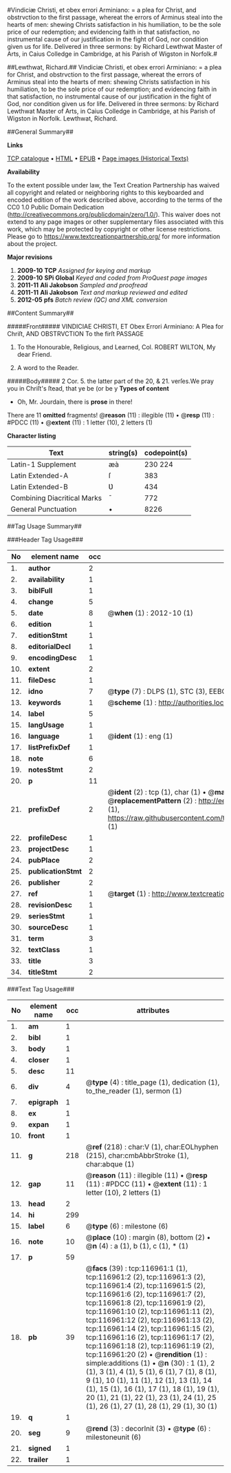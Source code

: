 #Vindiciæ Christi, et obex errori Arminiano: = a plea for Christ, and obstrvction to the first passage, whereat the errors of Arminus steal into the hearts of men: shewing Christs satisfaction in his humiliation, to be the sole price of our redemption; and evidencing faith in that satisfaction, no instrumental cause of our justification in the fight of God, nor condition given us for life. Delivered in three sermons: by Richard Lewthwat Master of Arts, in Caius Colledge in Cambridge, at his Parish of Wigston in Norfolk.#

##Lewthwat, Richard.##
Vindiciæ Christi, et obex errori Arminiano: = a plea for Christ, and obstrvction to the first passage, whereat the errors of Arminus steal into the hearts of men: shewing Christs satisfaction in his humiliation, to be the sole price of our redemption; and evidencing faith in that satisfaction, no instrumental cause of our justification in the fight of God, nor condition given us for life. Delivered in three sermons: by Richard Lewthwat Master of Arts, in Caius Colledge in Cambridge, at his Parish of Wigston in Norfolk.
Lewthwat, Richard.

##General Summary##

**Links**

[TCP catalogue](http://www.ota.ox.ac.uk/tcp/)  • 
[HTML](http://tei.it.ox.ac.uk/tcp/Texts-HTML/free/A88/A88089.html)  • 
[EPUB](http://tei.it.ox.ac.uk/tcp/Texts-EPUB/free/A88/A88089.epub) • 
[Page images (Historical Texts)](https://historicaltexts.jisc.ac.uk/eebo-99864729e)

**Availability**

To the extent possible under law, the Text Creation Partnership has waived all copyright and related or neighboring rights to this keyboarded and encoded edition of the work described above, according to the terms of the CC0 1.0 Public Domain Dedication (http://creativecommons.org/publicdomain/zero/1.0/). This waiver does not extend to any page images or other supplementary files associated with this work, which may be protected by copyright or other license restrictions. Please go to https://www.textcreationpartnership.org/ for more information about the project.

**Major revisions**

1. __2009-10__ __TCP__ *Assigned for keying and markup*
1. __2009-10__ __SPi Global__ *Keyed and coded from ProQuest page images*
1. __2011-11__ __Ali Jakobson__ *Sampled and proofread*
1. __2011-11__ __Ali Jakobson__ *Text and markup reviewed and edited*
1. __2012-05__ __pfs__ *Batch review (QC) and XML conversion*

##Content Summary##

#####Front#####
VINDICIAE CHRISTI, ET Obex Errori Arminiano: A Plea for Chriſt, AND OBSTRVCTION To the firſt PASSAGE
1. To the Honourable, Religious, and Learned, Col. ROBERT WILTON, My dear Friend.

1. A word to the Reader.

#####Body#####
2 Cor. 5. the latter part of the 20, & 21. verſes.We pray you in Chriſt's ſtead, that ye be (or be y
**Types of content**

  * Oh, Mr. Jourdain, there is **prose** in there!

There are 11 **omitted** fragments! 
 @__reason__ (11) : illegible (11)  •  @__resp__ (11) : #PDCC (11)  •  @__extent__ (11) : 1 letter (10), 2 letters (1)

**Character listing**


|Text|string(s)|codepoint(s)|
|---|---|---|
|Latin-1 Supplement|æà|230 224|
|Latin Extended-A|ſ|383|
|Latin Extended-B|Ʋ|434|
|Combining             Diacritical Marks|̄|772|
|General Punctuation|•|8226|

##Tag Usage Summary##

###Header Tag Usage###

|No|element name|occ|attributes|
|---|---|---|---|
|1.|__author__|2||
|2.|__availability__|1||
|3.|__biblFull__|1||
|4.|__change__|5||
|5.|__date__|8| @__when__ (1) : 2012-10 (1)|
|6.|__edition__|1||
|7.|__editionStmt__|1||
|8.|__editorialDecl__|1||
|9.|__encodingDesc__|1||
|10.|__extent__|2||
|11.|__fileDesc__|1||
|12.|__idno__|7| @__type__ (7) : DLPS (1), STC (3), EEBO-CITATION (1), PROQUEST (1), VID (1)|
|13.|__keywords__|1| @__scheme__ (1) : http://authorities.loc.gov/ (1)|
|14.|__label__|5||
|15.|__langUsage__|1||
|16.|__language__|1| @__ident__ (1) : eng (1)|
|17.|__listPrefixDef__|1||
|18.|__note__|6||
|19.|__notesStmt__|2||
|20.|__p__|11||
|21.|__prefixDef__|2| @__ident__ (2) : tcp (1), char (1)  •  @__matchPattern__ (2) : ([0-9\-]+):([0-9IVX]+) (1), (.+) (1)  •  @__replacementPattern__ (2) : http://eebo.chadwyck.com/downloadtiff?vid=$1&page=$2 (1), https://raw.githubusercontent.com/textcreationpartnership/Texts/master/tcpchars.xml#$1 (1)|
|22.|__profileDesc__|1||
|23.|__projectDesc__|1||
|24.|__pubPlace__|2||
|25.|__publicationStmt__|2||
|26.|__publisher__|2||
|27.|__ref__|1| @__target__ (1) : http://www.textcreationpartnership.org/docs/. (1)|
|28.|__revisionDesc__|1||
|29.|__seriesStmt__|1||
|30.|__sourceDesc__|1||
|31.|__term__|3||
|32.|__textClass__|1||
|33.|__title__|3||
|34.|__titleStmt__|2||


###Text Tag Usage###

|No|element name|occ|attributes|
|---|---|---|---|
|1.|__am__|1||
|2.|__bibl__|1||
|3.|__body__|1||
|4.|__closer__|1||
|5.|__desc__|11||
|6.|__div__|4| @__type__ (4) : title_page (1), dedication (1), to_the_reader (1), sermon (1)|
|7.|__epigraph__|1||
|8.|__ex__|1||
|9.|__expan__|1||
|10.|__front__|1||
|11.|__g__|218| @__ref__ (218) : char:V (1), char:EOLhyphen (215), char:cmbAbbrStroke (1), char:abque (1)|
|12.|__gap__|11| @__reason__ (11) : illegible (11)  •  @__resp__ (11) : #PDCC (11)  •  @__extent__ (11) : 1 letter (10), 2 letters (1)|
|13.|__head__|2||
|14.|__hi__|299||
|15.|__label__|6| @__type__ (6) : milestone (6)|
|16.|__note__|10| @__place__ (10) : margin (8), bottom (2)  •  @__n__ (4) : a (1), b (1), c (1), * (1)|
|17.|__p__|59||
|18.|__pb__|39| @__facs__ (39) : tcp:116961:1 (1), tcp:116961:2 (2), tcp:116961:3 (2), tcp:116961:4 (2), tcp:116961:5 (2), tcp:116961:6 (2), tcp:116961:7 (2), tcp:116961:8 (2), tcp:116961:9 (2), tcp:116961:10 (2), tcp:116961:11 (2), tcp:116961:12 (2), tcp:116961:13 (2), tcp:116961:14 (2), tcp:116961:15 (2), tcp:116961:16 (2), tcp:116961:17 (2), tcp:116961:18 (2), tcp:116961:19 (2), tcp:116961:20 (2)  •  @__rendition__ (1) : simple:additions (1)  •  @__n__ (30) : 1 (1), 2 (1), 3 (1), 4 (1), 5 (1), 6 (1), 7 (1), 8 (1), 9 (1), 10 (1), 11 (1), 12 (1), 13 (1), 14 (1), 15 (1), 16 (1), 17 (1), 18 (1), 19 (1), 20 (1), 21 (1), 22 (1), 23 (1), 24 (1), 25 (1), 26 (1), 27 (1), 28 (1), 29 (1), 30 (1)|
|19.|__q__|1||
|20.|__seg__|9| @__rend__ (3) : decorInit (3)  •  @__type__ (6) : milestoneunit (6)|
|21.|__signed__|1||
|22.|__trailer__|1||
